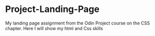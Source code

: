 # Project-Landing-Page
My landing page assignment from the Odin Project course on the CSS chapter.
Here I will show my html and Css skills
